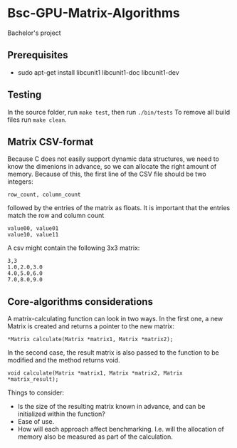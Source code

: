 # Bsc-GPU-Matrix-Algorithms

Bachelor's project

## Prerequisites

- sudo apt-get install libcunit1 libcunit1-doc libcunit1-dev

## Testing

In the source folder, run ``make test``, then run ``./bin/tests``
To remove all build files run ``make clean``.

## Matrix CSV-format

Because C does not easily support dynamic data structures, we need to know the dimenions in advance, 
so we can allocate the right amount of memory. Because of this, the first line of the CSV file should be two integers:

    row_count, column_count
followed by the entries of the matrix as floats. It is important that the entries match the row and column count
    
    value00, value01
    value10, value11

A csv might contain the following 3x3 matrix: 

    3,3
    1.0,2.0,3.0
    4.0,5.0,6.0
    7.0,8.0,9.0

## Core-algorithms considerations

A matrix-calculating function can look in two ways. 
In the first one, a new Matrix is created and returns a pointer to the new matrix: 

    *Matrix calculate(Matrix *matrix1, Matrix *matrix2);
    
In the second case, the result matrix is also passed to the function to be modified and the method returns void. 

    void calculate(Matrix *matrix1, Matrix *matrix2, Matrix *matrix_result);


Things to consider:
- Is the size of the resulting matrix known in advance, and can be initialized within the function?
- Ease of use.
- How will each approach affect benchmarking. I.e. will the allocation of memory also be measured as part of the calculation. 